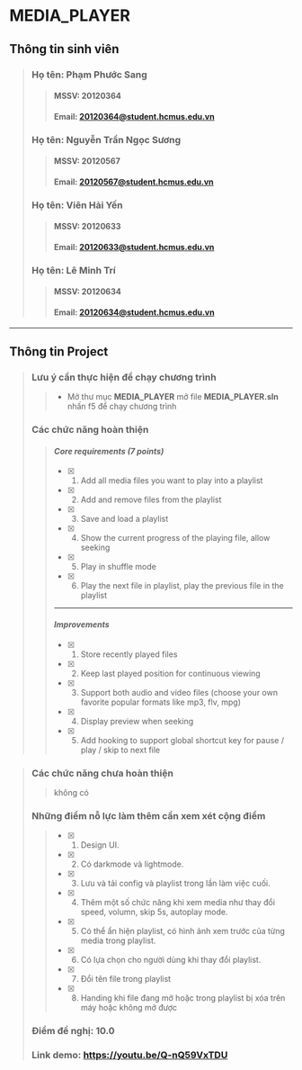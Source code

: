 # MEDIA_PLAYER
## **Thông tin sinh viên**
>### Họ tên: **Phạm Phước Sang**
>>#### MSSV: **20120364**
>>#### Email: **20120364@student.hcmus.edu.vn**
>### Họ tên: **Nguyễn Trần Ngọc Sương**
>>#### MSSV: **20120567**
>>#### Email: **20120567@student.hcmus.edu.vn**
>### Họ tên: **Viên Hải Yến**
>>#### MSSV: **20120633**
>>#### Email: **20120633@student.hcmus.edu.vn**
>### Họ tên: **Lê Minh Trí**
>>#### MSSV: **20120634**
>>#### Email: **20120634@student.hcmus.edu.vn**

-----
## **Thông tin Project**
>### **Lưu ý cần thực hiện để chạy chương trình**
>> * Mở thư mục **MEDIA_PLAYER** mở file **MEDIA_PLAYER.sln** nhấn f5 để chạy chương trình
>### **Các chức năng hoàn thiện**
>>#### ***Core requirements (7 points)***
>> - [x] 1. Add all media files you want to play into a playlist
>> - [x] 2. Add and remove files from the playlist
>> - [x] 3. Save and load a playlist
>> - [x] 4. Show the current progress of the playing file, allow seeking
>> - [x] 5. Play in shuffle mode
>> - [x] 6. Play the next file in playlist, play the previous file in the playlist
>> -----
>>#### ***Improvements***
>> - [x] 1. Store recently played files
>> - [x] 2. Keep last played position for continuous viewing
>> - [x] 3. Support both audio and video files (choose your own favorite popular formats like mp3, flv, mpg)
>> - [x] 4. Display preview when seeking
>> - [x] 5. Add hooking to support global shortcut key for pause / play / skip to next file

>### **Các chức năng chưa hoàn thiện**
>> không có
>### **Những điểm nỗ lực làm thêm cần xem xét cộng điểm**
>> - [x] 1. Design UI.
>> - [x] 2. Có darkmode và lightmode.
>> - [x] 3. Lưu và tải config và playlist trong lần làm việc cuối.
>> - [x] 4. Thêm một số chức năng khi xem media như thay đổi speed, volumn, skip 5s, autoplay mode.
>> - [x] 5. Có thể ẩn hiện playlist, có hình ảnh xem trước của từng media trong playlist.
>> - [x] 6. Có lựa chọn cho người dùng khi thay đổi playlist.
>> - [x] 7. Đổi tên file trong playlist
>> - [x] 8. Handing khi file đang mở hoặc trong playlist bị xóa trên máy hoặc không mở được
>### **Điểm đề nghị**: **10.0**
>### **Link demo**: **https://youtu.be/Q-nQ59VxTDU**
